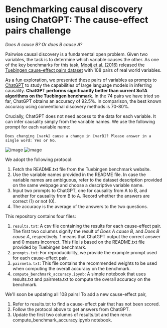 # Benchmarking causal discovery using ChatGPT: The cause-effect pairs challenge

*Does A cause B? Or does B cause A?*

Pairwise causal discovery is a fundamental open problem. Given two variables, the task is to determine which variable causes the other. As one of the key benchmarks for this task, [Mooij et al. (2016)](http://jmlr.org/papers/v17/14-518.html) released the [Tuebingen cause-effect pairs dataset](https://webdav.tuebingen.mpg.de/cause-effect/) with 108 pairs of real world variables. 

As a fun exploration, we presented these pairs of variables as prompts to [ChatGPT](https://chat.openai.com/) to study the capabilities of large language models in inferring causality. **ChatGPT performs significantly better than current SoTA algorithms on the Tuebingen benchmark.**
In the 74 pairs we have tried so far, ChatGPT obtains an accuracy of 92.5%. In comparison, the best known accuracy using conventional discovery methods is 70-80%. 

Crucially, ChatGPT does not need access to the data for each variable. It can infer causality simply from the variable names. We use the following prompt for each variable name:

`Does changing [varA] cause a change in [varB]? Please answer in a single word: Yes or No.`

![image](https://user-images.githubusercontent.com/1775381/208679227-cb737bed-d45d-4aa1-a88d-b4a12c6b6566.png)
![image](https://user-images.githubusercontent.com/1775381/208679577-09d84e87-6c94-43c9-9633-243ebfbfbbc1.png)

We adopt the following protocol: 
1. Fetch the README.txt file from the Tuebingen benchmark website.
2. Use the variable names provided in the README file. In case the variable names are ambiguous, refer to the dataset description provided on the same webpage and choose a descriptive variable name.
3. Input two prompts to ChatGPT, one for causality from A to B, and another for causality from B to A. Record whether the answers are correct (1) or not (0).
4. The accuracy is the average of the answers to the two questions. 


This repository contains four files:
1. `results.txt`: A csv file containing the results for each cause-effect pair. The first two columns signify the result of *Does A cause B*, and *Does B cause A*, respectively. 1 means that ChatGPT output the correct answer and 0 means incorrect. This file is based on the README.txt file provided by Tuebingen benchmark. 
2. `prompts.txt`: For reproducibility, we provide the example prompt used for each cause-effect pair. 
3. `pairmeta.txt`: This file contains the recommended weights to be used when computing the overall accuracy on the benchmark. 
4. `compute_benchmark_accuracy.ipynb`: A simple notebook that uses results.txt and pairmeta.txt to compute the overall accuracy on the benchmark. 

We'll soon be updating all 108 pairs! To add a new cause-effect pair, 
1. Refer to results.txt to find a cause-effect pair that has not been scored. 
2. Follow the protocol above to get answers from ChatGPT. 
3. Update the first two columns of results.txt and then rerun compute_benchmark_accuracy.ipynb notebook.






